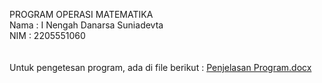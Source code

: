 PROGRAM OPERASI MATEMATIKA <br>
Nama : I Nengah Danarsa Suniadevta <br>
NIM : 2205551060 <br>
<br><br>
Untuk pengetesan program, ada di file berikut : 
[Penjelasan Program.docx](https://github.com/devtadanarsa/OperasiMatematika/files/9794561/Penjelasan.Program.docx)
